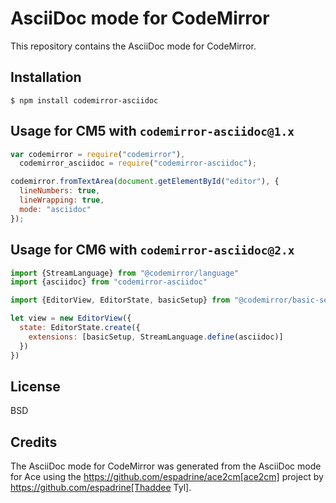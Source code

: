 # AsciiDoc mode for CodeMirror

This repository contains the AsciiDoc mode for CodeMirror.

## Installation

```
$ npm install codemirror-asciidoc
```

## Usage for CM5 with `codemirror-asciidoc@1.x`

```js
var codemirror = require("codemirror"),
  codemirror_asciidoc = require("codemirror-asciidoc");

codemirror.fromTextArea(document.getElementById("editor"), {
  lineNumbers: true,
  lineWrapping: true,
  mode: "asciidoc"
});
```

## Usage for CM6 with `codemirror-asciidoc@2.x`

```js
import {StreamLanguage} from "@codemirror/language"
import {asciidoc} from "codemirror-asciidoc"

import {EditorView, EditorState, basicSetup} from "@codemirror/basic-setup"

let view = new EditorView({
  state: EditorState.create({
    extensions: [basicSetup, StreamLanguage.define(asciidoc)]
  })
})
```

## License

BSD

## Credits

The AsciiDoc mode for CodeMirror was generated from the AsciiDoc mode for Ace using the https://github.com/espadrine/ace2cm[ace2cm] project by https://github.com/espadrine[Thaddee Tyl].
